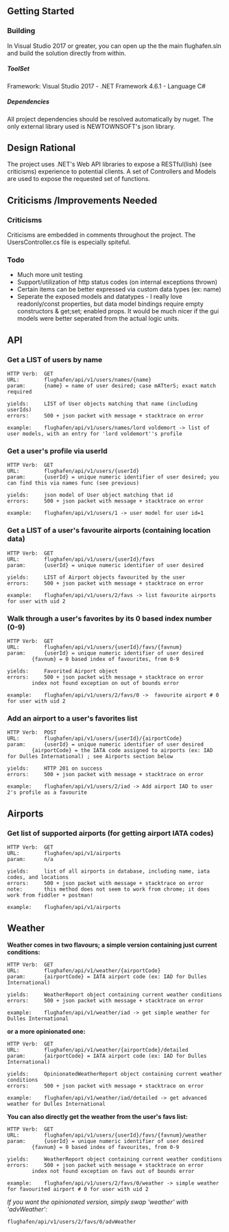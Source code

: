 ## Getting Started
### Building
In Visual Studio 2017 or greater, you can open up the the main flughafen.sln and build the solution directly from within.

##### ToolSet
Framework: Visual Studio 2017 - .NET Framework 4.6.1 - Language C#

##### Dependencies
All project dependencies should be resolved automatically by nuget. The only external library used is NEWTOWNSOFT's json library.

## Design Rational
The project uses .NET's Web API libraries to expose a RESTful(lish) (see criticisms) experience to potential clients. A set of Controllers and Models are used to expose the requested set of functions.

## Criticisms /Improvements Needed
### Criticisms
Criticisms are embedded in comments throughout the project. The UsersController.cs file is especially spiteful.

### Todo
* Much more unit testing
* Support/utilization of http status codes (on internal exceptions thrown)
* Certain items can be better expressed via custom data types (ex: name)
* Seperate the exposed models and datatypes - I really love readonly/const properties, but data model bindings require empty constructors & get;set; enabled props. It would be much nicer if the gui models were better seperated from the actual logic units.

## API
### Get a LIST of users by name
```
HTTP Verb:	GET 
URL:		flughafen/api/v1/users/names/{name}
param:		{name} = name of user desired; case mATterS; exact match required

yields:		LIST of User objects matching that name (including userIds)
errors:		500 + json packet with message + stacktrace on error

example:	flughafen/api/v1/users/names/lord voldemort -> list of user models, with an entry for 'lord voldemort''s profile
```

### Get a user's profile via userId
```
HTTP Verb:	GET 
URL:		flughafen/api/v1/users/{userId}
param:		{userId} = unique numeric identifier of user desired; you can find this via names func (see previous)

yields:		json model of User object matching that id
errors:		500 + json packet with message + stacktrace on error

example:	flughafen/api/v1/users/1 -> user model for user id=1
```

### Get a LIST of a user's favourite airports (containing location data)
```
HTTP Verb:	GET 
URL:		flughafen/api/v1/users/{userId}/favs
param:		{userId} = unique numeric identifier of user desired

yields:		LIST of Airport objects favourited by the user
errors:		500 + json packet with message + stacktrace on error

example:	flughafen/api/v1/users/2/favs -> list favourite airports for user with uid 2
```

### Walk through a user's favorites by its 0 based index number (0-9)
```
HTTP Verb:	GET 
URL:		flughafen/api/v1/users/{userId}/favs/{favnum}
param:		{userId} = unique numeric identifier of user desired
		{favnum} = 0 based index of favourites, from 0-9
		
yields:		Favorited Airport object
errors:		500 + json packet with message + stacktrace on error
		index not found exception on out of bounds error

example:	flughafen/api/v1/users/2/favs/0 ->  favourite airport # 0 for user with uid 2
```

### Add an airport to a user's favorites list
```
HTTP Verb:	POST 
URL:		flughafen/api/v1/users/{userId}/{airportCode}
param:		{userId} = unique numeric identifier of user desired
		{airportCode} = the IATA code assigned to airports (ex: IAD for Dulles International) ; see Airports section below

yields:		HTTP 201 on success
errors:		500 + json packet with message + stacktrace on error

example:	flughafen/api/v1/users/2/iad -> Add airport IAD to user 2's profile as a favourite
```

## Airports

### Get list of supported airports (for getting airport IATA codes)
```
HTTP Verb:	GET 
URL:		flughafen/api/v1/airports
param:		n/a

yields:		list of all airports in database, including name, iata codes, and locations
errors:		500 + json packet with message + stacktrace on error
note: 		this method does not seem to work from chrome; it does work from fiddler + postman!

example:	flughafen/api/v1/airports

```

## Weather

**Weather comes in two flavours; a simple version containing just current conditions:**
```
HTTP Verb:	GET 
URL:		flughafen/api/v1/weather/{airportCode}
param:		{airportCode} = IATA airport code (ex: IAD for Dulles International)

yields:		WeatherReport object containing current weather conditions
errors:		500 + json packet with message + stacktrace on error

example:	flughafen/api/v1/weather/iad -> get simple weather for Dulles International
```

**or a more opinionated one:**
```
HTTP Verb:	GET 
URL:		flughafen/api/v1/weather/{airportCode}/detailed
param:		{airportCode} = IATA airport code (ex: IAD for Dulles International)

yields:		OpinionatedWeatherReport object containing current weather conditions
errors:		500 + json packet with message + stacktrace on error

example:	flughafen/api/v1/weather/iad/detailed -> get advanced weather for Dulles International
```

**You can also directly get the weather from the user's favs list:**

```
HTTP Verb:	GET 
URL:		flughafen/api/v1/users/{userId}/favs/{favnum}/weather
param:		{userId} = unique numeric identifier of user desired
		{favnum} = 0 based index of favourites, from 0-9

yields:		WeatherReport object containing current weather conditions
errors:		500 + json packet with message + stacktrace on error
		index not found exception on favs out of bounds error

example:	flughafen/api/v1/users/2/favs/0/weather -> simple weather for favourited airport # 0 for user with uid 2
```

*If you want the opinionated version, simply swap 'weather' with 'advWeather':*
```
flughafen/api/v1/users/2/favs/0/advWeather
```
